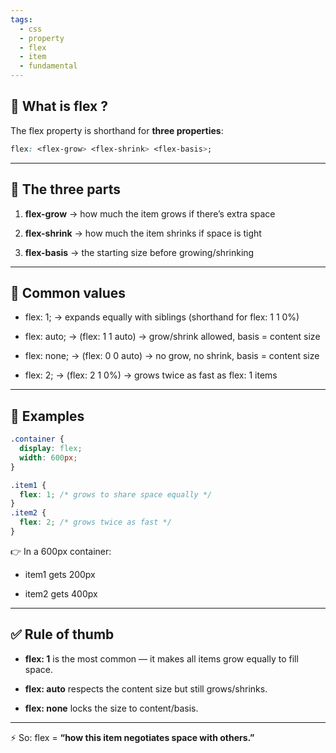 ```yaml
---
tags: 
  - css
  - property
  - flex
  - item
  - fundamental
---
```


## **🔹 What is flex ?**

The flex property is shorthand for **three properties**:

```css
flex: <flex-grow> <flex-shrink> <flex-basis>;
```

---

## **🔹 The three parts**

1. **flex-grow** → how much the item grows if there’s extra space
    
2. **flex-shrink** → how much the item shrinks if space is tight
    
3. **flex-basis** → the starting size before growing/shrinking
    

---

## **🔹 Common values**

- flex: 1; → expands equally with siblings (shorthand for flex: 1 1 0%)
    
- flex: auto; → (flex: 1 1 auto) → grow/shrink allowed, basis = content size
    
- flex: none; → (flex: 0 0 auto) → no grow, no shrink, basis = content size
    
- flex: 2; → (flex: 2 1 0%) → grows twice as fast as flex: 1 items
    

---

## **🔹 Examples**

```css
.container {
  display: flex;
  width: 600px;
}

.item1 {
  flex: 1; /* grows to share space equally */
}
.item2 {
  flex: 2; /* grows twice as fast */
}
```

👉 In a 600px container:

- item1 gets 200px
    
- item2 gets 400px
    

---

## **✅ Rule of thumb**

- **flex: 1** is the most common — it makes all items grow equally to fill space.
    
- **flex: auto** respects the content size but still grows/shrinks.
    
- **flex: none** locks the size to content/basis.
    

---

⚡ So: flex = **“how this item negotiates space with others.”**